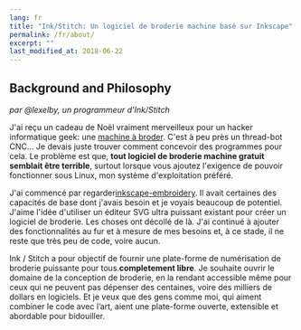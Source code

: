 ```yaml
---
lang: fr
title: "Ink/Stitch: Un logiciel de broderie machine basé sur Inkscape"
permalink: /fr/about/
excerpt: ""
last_modified_at: 2018-06-22
---
```

## Background and Philosophy

_par @lexelby, un programmeur d'Ink/Stitch_

J'ai reçu un cadeau de Noël vraiment merveilleux pour un hacker informatique geek: une [machine à broder](http://www.brother-usa.com/homesewing/ModelDetail.aspx?ProductID=SE400).  C'est à peu près un thread-bot CNC... Je devais juste trouver comment concevoir des programmes pour cela.  Le problème est que, **tout logiciel de broderie machine gratuit semblait être terrible**, surtout lorsque vous ajoutez l'exigence de pouvoir fonctionner sous Linux, mon système d'exploitation préféré.

J'ai commencé par regarder[inkscape-embroidery](http://www.jonh.net/~jonh/inkscape-embroidery/).  Il avait certaines des capacités de base dont j'avais besoin et je voyais beaucoup de potentiel. J'aime l'idée d'utiliser un éditeur SVG ultra puissant existant pour créer un logiciel de broderie.
Les choses ont décollé de là. J'ai continué à ajouter des fonctionnalités au fur et à mesure de mes besoins et, à ce stade, il ne reste que très peu de code, voire aucun.

Ink / Stitch a pour objectif de fournir une plate-forme de numérisation de broderie puissante pour tous.**completement libre**.  Je souhaite ouvrir le domaine de la conception de broderie, en la rendant accessible même pour ceux qui ne peuvent pas dépenser des centaines, voire des milliers de dollars en logiciels. Et je veux que des gens comme moi, qui aiment combiner le code avec l’art, aient une plate-forme ouverte, extensible et abordable pour bidouiller.

